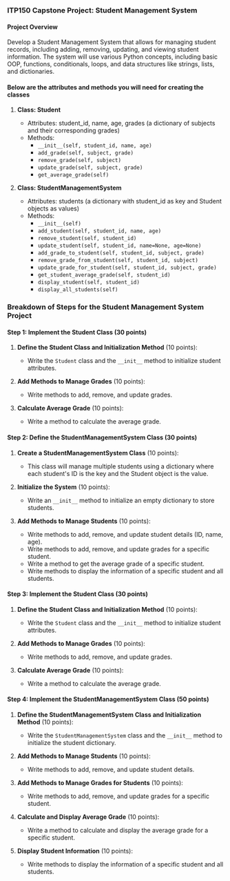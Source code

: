 ### ITP150 Capstone Project: Student Management System

#### Project Overview
Develop a Student Management System that allows for managing student records, including adding, removing, updating, and viewing student information. The system will use various Python concepts, including basic OOP, functions, conditionals, loops, and data structures like strings, lists, and dictionaries.

#### Below are the attributes and methods you will need for creating the classes

1. **Class: Student**
   - Attributes: student_id, name, age, grades (a dictionary of subjects and their corresponding grades)
   - Methods: 
     - `__init__(self, student_id, name, age)`
     - `add_grade(self, subject, grade)`
     - `remove_grade(self, subject)`
     - `update_grade(self, subject, grade)`
     - `get_average_grade(self)`

2. **Class: StudentManagementSystem**
   - Attributes: students (a dictionary with student_id as key and Student objects as values)
   - Methods:
     - `__init__(self)`
     - `add_student(self, student_id, name, age)`
     - `remove_student(self, student_id)`
     - `update_student(self, student_id, name=None, age=None)`
     - `add_grade_to_student(self, student_id, subject, grade)`
     - `remove_grade_from_student(self, student_id, subject)`
     - `update_grade_for_student(self, student_id, subject, grade)`
     - `get_student_average_grade(self, student_id)`
     - `display_student(self, student_id)`
     - `display_all_students(self)`

### Breakdown of Steps for the Student Management System Project

#### Step 1: Implement the Student Class (30 points)

1. **Define the Student Class and Initialization Method** (10 points):
   - Write the `Student` class and the `__init__` method to initialize student attributes.

2. **Add Methods to Manage Grades** (10 points):
   - Write methods to add, remove, and update grades.

3. **Calculate Average Grade** (10 points):
   - Write a method to calculate the average grade.

#### Step 2: Define the StudentManagementSystem Class (30 points)
1. **Create a StudentManagementSystem Class** (10 points):
   - This class will manage multiple students using a dictionary where each student's ID is the key and the Student object is the value.

2. **Initialize the System** (10 points):
   - Write an `__init__` method to initialize an empty dictionary to store students.

3. **Add Methods to Manage Students** (10 points):
   - Write methods to add, remove, and update student details (ID, name, age).
   - Write methods to add, remove, and update grades for a specific student.
   - Write a method to get the average grade of a specific student.
   - Write methods to display the information of a specific student and all students.

#### Step 3: Implement the Student Class (30 points)
1. **Define the Student Class and Initialization Method** (10 points):
   - Write the `Student` class and the `__init__` method to initialize student attributes.

2. **Add Methods to Manage Grades** (10 points):
   - Write methods to add, remove, and update grades.

3. **Calculate Average Grade** (10 points):
   - Write a method to calculate the average grade.

#### Step 4: Implement the StudentManagementSystem Class (50 points)
1. **Define the StudentManagementSystem Class and Initialization Method** (10 points):
   - Write the `StudentManagementSystem` class and the `__init__` method to initialize the student dictionary.

2. **Add Methods to Manage Students** (10 points):
   - Write methods to add, remove, and update student details.

3. **Add Methods to Manage Grades for Students** (10 points):
   - Write methods to add, remove, and update grades for a specific student.

4. **Calculate and Display Average Grade** (10 points):
   - Write a method to calculate and display the average grade for a specific student.

5. **Display Student Information** (10 points):
   - Write methods to display the information of a specific student and all students.




